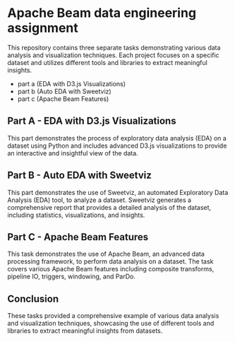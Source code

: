 # Apache Beam data engineering assignment

This repository contains three separate tasks demonstrating various data analysis and visualization techniques. Each project focuses on a specific dataset and utilizes different tools and libraries to extract meaningful insights.

- part a (EDA with D3.js Visualizations)
- part b (Auto EDA with Sweetviz)
- part c (Apache Beam Features)

## Part A - EDA with D3.js Visualizations

This part demonstrates the process of exploratory data analysis (EDA) on a dataset using Python and includes advanced D3.js visualizations to provide an interactive and insightful view of the data.

## Part B - Auto EDA with Sweetviz

This part demonstrates the use of Sweetviz, an automated Exploratory Data Analysis (EDA) tool, to analyze a dataset. Sweetviz generates a comprehensive report that provides a detailed analysis of the dataset, including statistics, visualizations, and insights.

## Part C - Apache Beam Features

This task demonstrates the use of Apache Beam, an advanced data processing framework, to perform data analysis on a dataset. The task covers various Apache Beam features including composite transforms, pipeline IO, triggers, windowing, and ParDo.


## Conclusion

These tasks provided a comprehensive example of various data analysis and visualization techniques, showcasing the use of different tools and libraries to extract meaningful insights from datasets.
